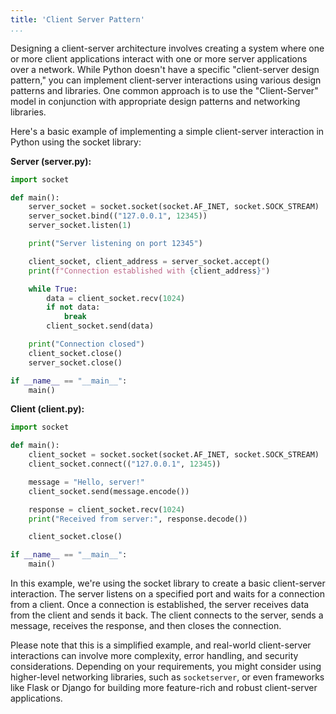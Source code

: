 ```yaml
---
title: 'Client Server Pattern'
...
```

Designing a client-server architecture involves creating a system where one or more client applications interact with one or more server applications over a network. While Python doesn't have a specific "client-server design pattern," you can implement client-server interactions using various design patterns and libraries. One common approach is to use the "Client-Server" model in conjunction with appropriate design patterns and networking libraries.

Here's a basic example of implementing a simple client-server interaction in Python using the socket library:

**Server (server.py):**
```python
import socket

def main():
    server_socket = socket.socket(socket.AF_INET, socket.SOCK_STREAM)
    server_socket.bind(("127.0.0.1", 12345))
    server_socket.listen(1)

    print("Server listening on port 12345")

    client_socket, client_address = server_socket.accept()
    print(f"Connection established with {client_address}")

    while True:
        data = client_socket.recv(1024)
        if not data:
            break
        client_socket.send(data)

    print("Connection closed")
    client_socket.close()
    server_socket.close()

if __name__ == "__main__":
    main()
```

**Client (client.py):**
```python
import socket

def main():
    client_socket = socket.socket(socket.AF_INET, socket.SOCK_STREAM)
    client_socket.connect(("127.0.0.1", 12345))

    message = "Hello, server!"
    client_socket.send(message.encode())

    response = client_socket.recv(1024)
    print("Received from server:", response.decode())

    client_socket.close()

if __name__ == "__main__":
    main()
```

In this example, we're using the socket library to create a basic client-server interaction. The server listens on a specified port and waits for a connection from a client. Once a connection is established, the server receives data from the client and sends it back. The client connects to the server, sends a message, receives the response, and then closes the connection.

Please note that this is a simplified example, and real-world client-server interactions can involve more complexity, error handling, and security considerations. Depending on your requirements, you might consider using higher-level networking libraries, such as `socketserver`, or even frameworks like Flask or Django for building more feature-rich and robust client-server applications.